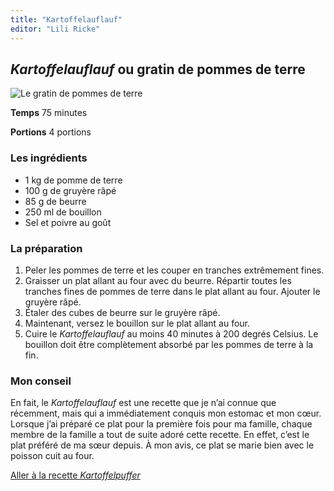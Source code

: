 ```yaml
---
title: "Kartoffelauflauf"
editor: "Lili Ricke"
---
```


## ***Kartoffelauflauf* ou gratin de pommes de terre**

![Le gratin de pommes de terre](/images/Kartoffelauflauf.JPG)

**Temps**       75 minutes

**Portions**    4 portions



### **Les ingrédients**
* 1 kg de pomme de terre
* 100 g de gruyère râpé
* 85 g de beurre
* 250 ml de bouillon
* Sel et poivre au goût

### **La préparation**
1. Peler les pommes de terre et les couper en tranches extrêmement fines.
2. Graisser un plat allant au four avec du beurre. Répartir toutes les tranches fines de pommes de terre dans le plat allant au four. Ajouter le gruyère râpé.
3. Étaler des cubes de beurre sur le gruyère râpé.
4. Maintenant, versez le bouillon sur le plat allant au four.
5. Cuire le *Kartoffelauflauf* au moins 40 minutes à 200 degrés Celsius. Le bouillon doit être complètement absorbé par les pommes de terre à la fin. 

### **Mon conseil**

En fait, le *Kartoffelauflauf* est une recette que je n’ai connue que récemment, mais qui a immédiatement conquis mon estomac et mon cœur. Lorsque j’ai préparé ce plat pour la première fois pour ma famille, chaque membre de la famille a tout de suite adoré cette recette. En effet, c’est le plat préféré de ma sœur depuis. À mon avis, ce plat se marie bien avec le poisson cuit au four. 

[Aller à la recette *Kartoffelpuffer*](https://xlilix2312.github.io/Kartoffel/kartoffelpuffer/)